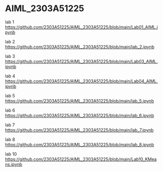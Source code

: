 # AIML_2303A51225
lab 1 https://github.com/2303A51225/AIML_2303A51225/blob/main/Lab01_AIML.ipynb

 lab 2 https://github.com/2303A51225/AIML_2303A51225/blob/main/lab_2.ipynb

 lab 3 https://github.com/2303A51225/AIML_2303A51225/blob/main/Lab03_AIML.ipynb

 lab 4 https://github.com/2303A51225/AIML_2303A51225/blob/main/Lab04_AIML.ipynb

lab 5  https://github.com/2303A51225/AIML_2303A51225/blob/main/lab_5.ipynb

lab 6 https://github.com/2303A51225/AIML_2303A51225/blob/main/lab_6.ipynb

lab 7 https://github.com/2303A51225/AIML_2303A51225/blob/main/lab_7.ipynb

lab 8 https://github.com/2303A51225/AIML_2303A51225/blob/main/lab_8.ipynb

lab 10 https://github.com/2303A51225/AIML_2303A51225/blob/main/Lab10_KMeans.ipynb

